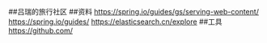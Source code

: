 ##吕瑞的旅行社区
##资料
https://spring.io/guides/gs/serving-web-content/
https://spring.io/guides/
https://elasticsearch.cn/explore
##工具
https://github.com/